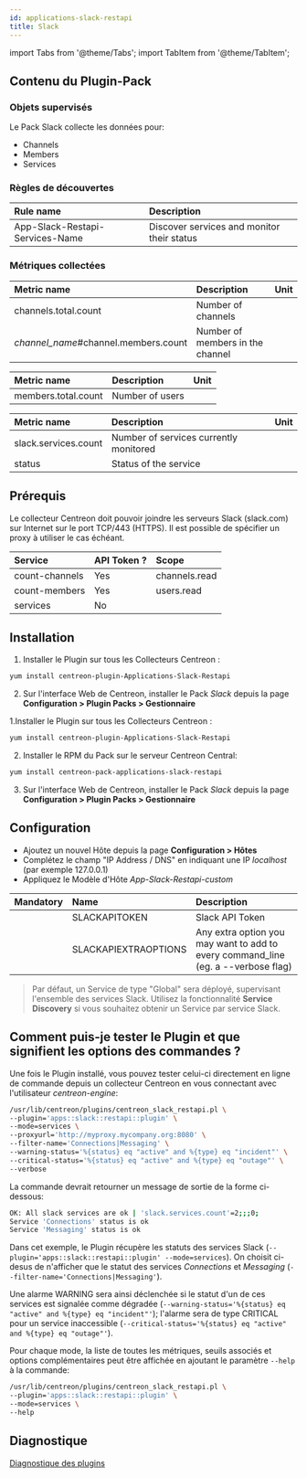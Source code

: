 ```yaml
---
id: applications-slack-restapi
title: Slack
---
```

import Tabs from '@theme/Tabs';
import TabItem from '@theme/TabItem';

## Contenu du Plugin-Pack

### Objets supervisés

Le Pack Slack collecte les données pour:
* Channels
* Members
* Services

### Règles de découvertes

<Tabs groupId="operating-systems">
<TabItem value="Services" label="Services">

| Rule name                       | Description                                |
| :------------------------------ | :----------------------------------------- |
| App-Slack-Restapi-Services-Name | Discover services and monitor their status |

</TabItem>
</Tabs>

### Métriques collectées

<Tabs groupId="operating-systems">
<TabItem value="Countchannels" label="Countchannels">

| Metric name                            | Description                      | Unit |
| :------------------------------------- | :------------------------------- | :--- |
| channels.total.count                   | Number of channels               |      |
| *channel\_name*\#channel.members.count | Number of members in the channel |      |

</TabItem>
<TabItem value="Countmembers" label="Countmembers">

| Metric name         | Description     | Unit |
| :------------------ | :-------------- | :--- |
| members.total.count | Number of users |      |

</TabItem>
<TabItem value="Services" label="Services">

| Metric name          | Description                            | Unit |
| :------------------- | :------------------------------------- | :--- |
| slack.services.count | Number of services currently monitored |      |
| status               | Status of the service                  |      |

</TabItem>
</Tabs>

## Prérequis

Le collecteur Centreon doit pouvoir joindre les serveurs Slack (slack.com) sur Internet sur le port TCP/443 (HTTPS).
Il est possible de spécifier un proxy à utiliser le cas échéant.

| Service        | API Token ? | Scope         |
| :------------- | :---------- | :------------ |
| count-channels | Yes         | channels.read |
| count-members  | Yes         | users.read    |
| services       | No          |               |

## Installation

<Tabs groupId="operating-systems">
<TabItem value="online" label="Online License">

1. Installer le Plugin sur tous les Collecteurs Centreon :

```bash
yum install centreon-plugin-Applications-Slack-Restapi
```

2. Sur l'interface Web de Centreon, installer le Pack *Slack* depuis la page **Configuration > Plugin Packs > Gestionnaire**

</TabItem>
<TabItem value="offline" label="Offline License">

1.Installer le Plugin sur tous les Collecteurs Centreon :

```bash
yum install centreon-plugin-Applications-Slack-Restapi
```

2. Installer le RPM du Pack sur le serveur Centreon Central:

```bash
yum install centreon-pack-applications-slack-restapi
```

3. Sur l'interface Web de Centreon, installer le Pack *Slack* depuis la page **Configuration > Plugin Packs > Gestionnaire**

</TabItem>
</Tabs>

## Configuration

* Ajoutez un nouvel Hôte depuis la page **Configuration > Hôtes**
* Complétez le champ "IP Address / DNS" en indiquant une IP *localhost* (par exemple 127.0.0.1)
* Appliquez le Modèle d'Hôte *App-Slack-Restapi-custom*

| Mandatory | Name                 | Description                                                                        |
| :-------- | :------------------- | :--------------------------------------------------------------------------------- |
|           | SLACKAPITOKEN        | Slack API Token                                                                    |
|           | SLACKAPIEXTRAOPTIONS | Any extra option you may want to add to every command\_line (eg. a --verbose flag) |

> Par défaut, un Service de type "Global" sera déployé, supervisant l'ensemble des services Slack.
> Utilisez la fonctionnalité **Service Discovery** si vous souhaitez obtenir un Service par service Slack.

## Comment puis-je tester le Plugin et que signifient les options des commandes ?

Une fois le Plugin installé, vous pouvez tester celui-ci directement en ligne de commande
depuis un collecteur Centreon en vous connectant avec l'utilisateur *centreon-engine*:

```bash
/usr/lib/centreon/plugins/centreon_slack_restapi.pl \
--plugin='apps::slack::restapi::plugin' \
--mode=services \
--proxyurl='http://myproxy.mycompany.org:8080' \
--filter-name='Connections|Messaging' \
--warning-status='%{status} eq "active" and %{type} eq "incident"' \
--critical-status='%{status} eq "active" and %{type} eq "outage"' \
--verbose
```

La commande devrait retourner un message de sortie de la forme ci-dessous:

```bash
OK: All slack services are ok | 'slack.services.count'=2;;;0;
Service 'Connections' status is ok
Service 'Messaging' status is ok
```

Dans cet exemple, le Plugin récupère les statuts des services Slack (```--plugin='apps::slack::restapi::plugin' --mode=services```).
On choisit ci-desus de n'afficher que le statut des services *Connections* et *Messaging*
(```--filter-name='Connections|Messaging'```).

Une alarme WARNING sera ainsi déclenchée si le statut d'un de ces services est signalée comme dégradée (```--warning-status='%{status} eq "active" and %{type} eq "incident"'```);
l'alarme sera de type CRITICAL pour un service inaccessible (```--critical-status='%{status} eq "active" and %{type} eq "outage"'```).

Pour chaque mode, la liste de toutes les métriques, seuils associés et options complémentaires peut être affichée
en ajoutant le paramètre ```--help``` à la commande:

```bash
/usr/lib/centreon/plugins/centreon_slack_restapi.pl \
--plugin='apps::slack::restapi::plugin' \
--mode=services \
--help
```

## Diagnostique

[Diagnostique des plugins](../tutorials/troubleshooting-plugins)
